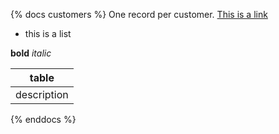 {% docs customers %}
One record per customer.
[This is a link](google.com)

* this is a list

**bold** _italic_

|table|
|------|
|description|
{% enddocs %}